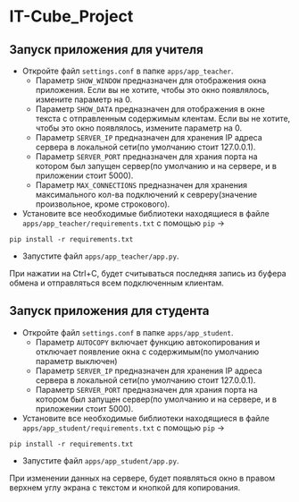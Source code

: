 # IT-Cube_Project
## Запуск приложения для учителя
* Откройте файл ```settings.conf``` в папке ```apps/app_teacher```.
  * Параметр ```SHOW_WINDOW``` предназначен для отображения окна приложения. Если вы не хотите, чтобы это окно появлялось, измените параметр на 0.
   * Параметр ```SHOW_DATA``` предназначен для отображения в окне текста с отправленным содержимым клентам. Если вы не хотите, чтобы это окно появлялось, измените параметр на 0.
  * Параметр ```SERVER_IP``` предназначен для хранения IP адреса сервера в локальной сети(по умолчанию стоит 127.0.0.1).
  * Параметр ```SERVER_PORT``` предназначен для храния порта на котором был запущен сервер(по умолчанию и на сервере, и в приложении стоит 5000).
  * Параметр ```MAX_CONNECTIONS``` предназначен для хранения максимального кол-ва подключений к севреру(значение произвольное, кроме строкового).
* Установите все необходимые библиотеки находящиеся в файле ```apps/app_teacher/requirements.txt``` с помощью ```pip``` ->
```
pip install -r requirements.txt
```
* Запустите файл ```apps/app_teacher/app.py```.

При нажатии на Ctrl+C, будет считываться последняя запись из буфера обмена и отправляться всем подключенным клиентам.

## Запуск приложения для студента
* Откройте файл ```settings.conf``` в папке ```apps/app_student```.
  * Параметр ```AUTOCOPY``` включает функцию автокопирования и отключает появление окна с содержимым(по умолчанию параметр  выключен)
  * Параметр ```SERVER_IP``` предназначен для хранения IP адреса сервера в локальной сети(по умолчанию стоит 127.0.0.1).
  * Параметр ```SERVER_PORT``` предназначен для храния порта на котором был запущен сервер(по умолчанию и на сервере, и в приложении стоит 5000).
* Установите все необходимые библиотеки находящиеся в файле ```apps/app_student/requirements.txt``` с помощью ```pip``` ->
```
pip install -r requirements.txt
```
* Запустите файл ```apps/app_student/app.py```.

При изменении данных на сервере, будет появляться окно в правом верхнем углу экрана с текстом и кнопкой для копирования.